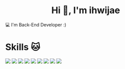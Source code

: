 

<h1 align="center">Hi 👋, I'm ihwijae</h1>


💻 I'm Back-End Developer :)<br>
<p align="left">
</p>

# Skills :cat:

 <img src="https://img.shields.io/badge/C-3178C6?style=flat&logo=#A8B9CC&logoColor=white"/> <img src="https://img.shields.io/badge/JAVA-FF160B?style=flat&logo=#F7DF1E&logoColor=white"/>
    <img src="https://img.shields.io/badge/JavaScript-61DAFB?style=flat&logo=JavaScript&logoColor=white"/> <img src="https://img.shields.io/badge/Python-FFCA28?style=flat-square&logo=firebase&logoColor=white"/> <img src="https://img.shields.io/badge/CSS-E53236?style=flat&logo=CSS&logoColor=white"/> <img src="https://img.shields.io/badge/HTML5-239120?style=flat&logo=HTML5&logoColor=white"/> <img src="https://img.shields.io/badge/C++-00599C?style=flat&logo=C++&logoColor=white"/>  <img src="https://img.shields.io/badge/Spring-FFF000?style=flat&logo=Spring&logoColor=white"/> <img src="https://img.shields.io/badge/Mysql-E53236?style=flat&logo=Mysql&logoColor=white"/>

